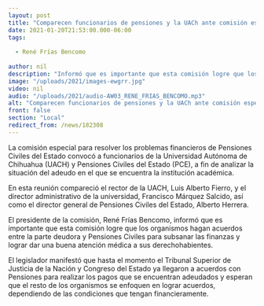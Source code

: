 ```yaml
---
layout: post
title: "Comparecen funcionarios de pensiones y la UACh ante comisión especial en Congreso del Estado "
date: 2021-01-20T21:53:00.000-06:00
tags:
  
  - René Frías Bencomo
  
author: nil
description: "Informó que es importante que esta comisión logre que los organismos hagan acuerdos entre la parte deudora y Pensiones"
image: "/uploads/2021/images-ewgrr.jpg"
video: nil
audio: "/uploads/2021/audio-AW03_RENE_FRIAS_BENCOMO.mp3"
alt: "Comparecen funcionarios de pensiones y la UACh ante comisión especial en Congreso del Estado "
front: false
section: "Local"
redirect_from: /news/182308
---
```


La comisión especial para resolver los problemas financieros de Pensiones Civiles del Estado convocó a funcionarios de la Universidad Autónoma de Chihuahua (UACH) y Pensiones Civiles del Estado (PCE), a fin de analizar la situación del adeudo en el que se encuentra la institución académica.

En esta reunión compareció el rector de la UACH, Luis Alberto Fierro, y el director administrativo de la universidad, Francisco Márquez Salcido, así como el director general de Pensiones Civiles del Estado, Alberto Herrera.

El presidente de la comisión, René Frías Bencomo, informó que es importante que esta comisión logre que los organismos hagan acuerdos entre la parte deudora y Pensiones Civiles para subsanar las finanzas y lograr dar una buena atención médica a sus derechohabientes.

El legislador manifestó que hasta el momento el Tribunal Superior de Justicia de la Nación y Congreso del Estado ya llegaron a acuerdos con Pensiones para realizar los pagos que se encuentran adeudados y esperan que el resto de los organismos se enfoquen en lograr acuerdos, dependiendo de las condiciones que tengan financieramente.